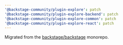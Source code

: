 ```yaml
---
'@backstage-community/plugin-explore': patch
'@backstage-community/plugin-explore-backend': patch
'@backstage-community/plugin-explore-common': patch
'@backstage-community/plugin-explore-react': patch
---
```


Migrated from the [backstage/backstage](https://github.com/backstage/backstage) monorepo.
